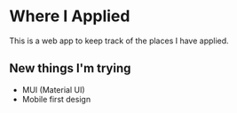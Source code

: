 # Where I Applied

This is a web app to keep track of the places I have applied.

## New things I'm trying

- MUI (Material UI)
- Mobile first design
